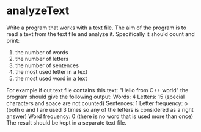 # analyzeText

Write a program that works with a text file. The aim of the program is to read a text from the text file and analyze it. Specifically it should count and print:

1. the number of words
2. the number of letters
3. the number of sentences
4. the most used letter in a text
5. the most used word in a text

For example if out text file contains this text: 
"Hello from C++ world"
the program should give the following output: 
Words: 4 
Letters: 15 (special characters and space are not counted)
Sentences: 1 
Letter frequency: o (both o and l are used 3 times so any of the letters is considered as a right answer)
Word frequency: 0 (there is no word that is used more than once)
The result should be kept in a separate text file. 